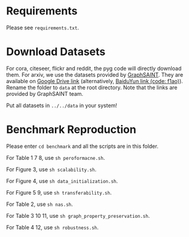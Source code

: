 [//]: # (# Preparation)

# Requirements

Please see `requirements.txt`.

# Download Datasets

For cora, citeseer, flickr and reddit, the pyg code will directly download them.
For arxiv, we use the datasets provided by [GraphSAINT](https://github.com/GraphSAINT/GraphSAINT).
They are available on [Google Drive link](https://drive.google.com/open?id=1zycmmDES39zVlbVCYs88JTJ1Wm5FbfLz) (alternatively, [BaiduYun link (code: f1ao)](https://pan.baidu.com/s/1SOb0SiSAXavwAcNqkttwcg)).
Rename the folder to `data` at the root directory. Note that the links are provided by GraphSAINT team.

Put all datasets in `../../data` in your system!

[//]: # (# Abstract)

[//]: # ()

[//]: # (Graph reduction for all graph algorithms especially for graph neural networks &#40;GNNs&#41;.)

[//]: # (This package aims to reduce the large, original graph into a small, synthetic and highly-informative graph.)

[//]: # ()

[//]: # (# Features)

[//]: # (* Covering 3 mainstream reduction strategies: Sparsificaiton, Coarsening and Condensation)

[//]: # (* Unified test tools for easily producing benchmarks)

# Benchmark Reproduction

Please enter `cd benchmark` and all the scripts are in this folder.

For Table 1 7 8, use `sh peroformacne.sh`.

For Figure 3, use `sh scalability.sh`.

For Figure 4, use `sh data_initialization.sh`.

For Figure 5 9, use `sh transferability.sh`.

For Table 2, use `sh nas.sh`.

For Table 3 10 11, use `sh graph_property_preservation.sh`.

For Table 4 12, use `sh robustness.sh`.
